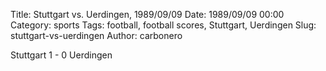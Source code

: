 Title: Stuttgart vs. Uerdingen, 1989/09/09
Date: 1989/09/09 00:00
Category: sports
Tags: football, football scores, Stuttgart, Uerdingen
Slug: stuttgart-vs-uerdingen
Author: carbonero


Stuttgart 1 - 0 Uerdingen
